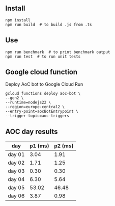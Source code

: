 
## Install

```
npm install
npm run build  # to build .js from .ts
```

## Use
```
npm run benchmark  # to print benchmark output
npm run test  # to run unit tests
```


## Google cloud function

Deploy AoC bot to Google Cloud Run
```
gcloud functions deploy aoc-bot \
--gen2 \
--runtime=nodejs22 \
--region=europe-central2 \
--entry-point=aocBotEntrypoint \
--trigger-topic=aoc-triggers
```

## AOC day results

| day    |    p1 (ms) |    p2 (ms) | 
| ------ | ---------- | ---------- | 
| day 01 |       3.04 |       1.91 | 
| day 02 |       1.71 |       1.25 | 
| day 03 |       0.30 |       0.30 | 
| day 04 |       6.30 |       5.64 | 
| day 05 |      53.02 |      46.48 | 
| day 06 |       3.87 |       0.98 | 
